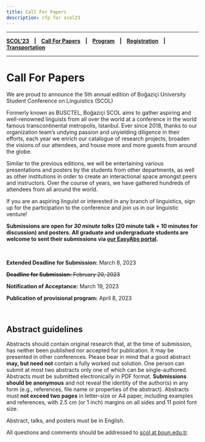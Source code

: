 ```yaml
---
title: Call For Papers
description: cfp for scol23
---
```


---

**[SCOL'23][scol23] ‎ ‎ ‎ | ‎ ‎ ‎ [Call For Papers][cfp] ‎ ‎ ‎ | ‎ ‎ ‎ [Program][prog] ‎ ‎ ‎ | ‎ ‎ ‎ [Registration][reg] ‎ ‎ ‎ | ‎ ‎ ‎ [Transportation][tp]**

---


# Call For Papers

We are proud to announce the 5th annual edition of Boğaziçi University Student Conference on Linguistics (SCOL)

Formerly known as BUSCTEL, Boğaziçi SCOL aims to gather aspiring and well-renowned linguists from all over the world at a conference in the world famous transcontinental metropolis, Istanbul. Ever since 2018, thanks to our organization team’s undying passion and unyielding diligence in their efforts, each year we enrich our catalogue of research projects, broaden the visions of our attendees, and house more and more guests from around the globe.

Similar to the previous editions, we will be entertaining various presentations and posters by the students from other departments, as well as other institutions in order to create an interactional space amongst peers and instructors. Over the course of years, we have gathered hundreds of attendees from all around the world.

If you are an aspiring linguist or interested in any branch of linguistics, sign up for the participation to the conference and join us in our linguistic venture!

**Submissions are open for _30 minute talks_ (20 minute talk + 10 minutes for discussion) and posters. All graduate and undergraduate students are welcome to sent their submissions via [our EasyAbs portal][ea].** 

<br />

**Extended Deadline for Submission:** March 8, 2023

~~**Deadline for Submission:** February 20, 2023~~

**Notification of Acceptance:** March 19, 2023

**Publication of provisional program:** April 8, 2023

<br />

## Abstract guidelines

Abstracts should contain original research that, at the time of submission, has neither been published nor accepted for publication. It may be presented in other conferences. Please bear in mind that a good abstract **may, but need not** contain a fully worked out solution. One person can submit at most two abstracts only one of which can be single-authored. Abstracts must be submitted electronically in PDF format. **Submissions should be anonymous** and not reveal the identity of the author(s) in any form (e.g., references, file name or properties of the abstract). Abstracts must **not exceed two pages** in letter-size or A4 paper, including examples and references, with 2.5 cm (or 1 inch) margins on all sides and 11 point font size.

Abstract, talks, and posters must be in English. 

All questions and comments should be addressed to [scol at boun.edu.tr][mail].

[ea]: http://linguistlist.org/easyabs/scol2023
[mail]: mailto:scol@boun.edu.tr
[tp]: /scol/23/transportation
[reg]: /scol/23/registration
[scol23]: /scol/23
[cfp]: /scol/23/callforpapers
[prog]: /scol/23/program